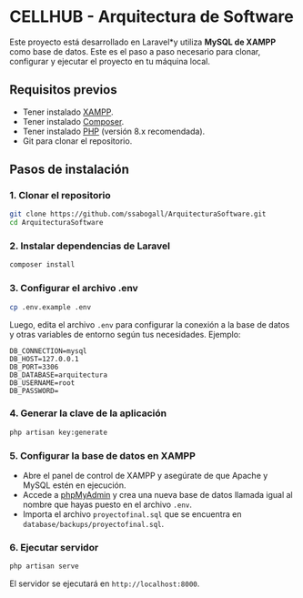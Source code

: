 # CELLHUB - Arquitectura de Software

Este proyecto está desarrollado en Laravel*y utiliza **MySQL de XAMPP** como base de datos.
Este es el paso a paso necesario para clonar, configurar y ejecutar el proyecto en tu máquina local.

## Requisitos previos

- Tener instalado [XAMPP](https://www.apachefriends.org/es/index.html).
- Tener instalado [Composer](https://getcomposer.org/).
- Tener instalado [PHP](https://www.php.net/downloads) (versión 8.x recomendada).
- Git para clonar el repositorio.

## Pasos de instalación

### 1. Clonar el repositorio
```bash
git clone https://github.com/ssabogall/ArquitecturaSoftware.git
cd ArquitecturaSoftware
```
### 2. Instalar dependencias de Laravel
```bash
composer install
```
### 3. Configurar el archivo .env
```bash
cp .env.example .env
```
Luego, edita el archivo `.env` para configurar la conexión a la base de datos y otras variables de entorno según tus necesidades.
Ejemplo:
```
DB_CONNECTION=mysql
DB_HOST=127.0.0.1
DB_PORT=3306
DB_DATABASE=arquitectura
DB_USERNAME=root
DB_PASSWORD=
```
### 4. Generar la clave de la aplicación
```bash
php artisan key:generate
```

### 5. Configurar la base de datos en XAMPP
- Abre el panel de control de XAMPP y asegúrate de que Apache y MySQL estén en ejecución.
- Accede a [phpMyAdmin](http://localhost/phpmyadmin/) y crea una nueva base de datos llamada igual al nombre que hayas puesto en el archivo `.env`.
- Importa el archivo `proyectofinal.sql` que se encuentra en `database/backups/proyectofinal.sql`.

### 6. Ejecutar servidor
```bash
php artisan serve
```
El servidor se ejecutará en `http://localhost:8000`.